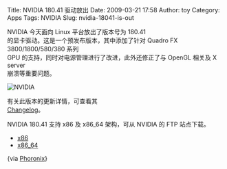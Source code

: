 Title: NVIDIA 180.41 驱动放出
Date: 2009-03-21 17:58
Author: toy
Category: Apps
Tags: NVIDIA
Slug: nvidia-18041-is-out

NVIDIA 今天面向 Linux 平台放出了版本号为 180.41  
的显卡驱动。这是一个预发布版本，其中添加了针对 Quadro FX
3800/1800/580/380 系列  
GPU 的支持，同时对电源管理进行了改进，此外还修正了与 OpenGL 相关及 X
server  
崩溃等重要问题。

![NVIDIA](http://i.linuxtoy.org/i/2008/04/nvidia.png)

有关此版本的更新详情，可查看其  
[Changelog](http://www.nvnews.net/vbulletin/showthread.php?p=1963540)。

NVIDIA 180.41 支持 x86 及 x86\_64 架构，可从 NVIDIA 的 FTP 站点下载。

+ [x86](ftp://download.nvidia.com/XFree86/Linux-x86/180.41/)  
+ [x86\_64](ftp://download.nvidia.com/XFree86/Linux-x86\_64/180.41/)

{via
[Phoronix](http://www.phoronix.com/scan.php?page=news\_item&px=NzE1NQ)}
